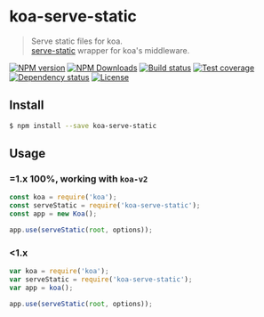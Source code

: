 # koa-serve-static

> Serve static files for koa.  
> [serve-static] wrapper for koa's middleware.

[![NPM version][npm-img]][npm-url]
[![NPM Downloads][downloads-image]][npm-url]
[![Build status][travis-img]][travis-url]
[![Test coverage][coveralls-img]][coveralls-url]
[![Dependency status][david-img]][david-url]
[![License][license-img]][license-url]

## Install

```sh
$ npm install --save koa-serve-static
```

## Usage

### **=1.x** 100%, working with `koa-v2`

```js
const koa = require('koa');
const serveStatic = require('koa-serve-static');
const app = new Koa();

app.use(serveStatic(root, options));
```

### **<1.x**

```js
var koa = require('koa');
var serveStatic = require('koa-serve-static');
var app = koa();

app.use(serveStatic(root, options));
```

[npm-img]: https://img.shields.io/npm/v/koa-serve-static.svg?style=flat-square
[npm-url]: https://npmjs.org/package/koa-serve-static
[travis-img]: https://img.shields.io/travis/koa-modules/serve-static.svg?style=flat-square
[travis-url]: https://travis-ci.org/koa-modules/serve-static
[coveralls-img]: https://img.shields.io/coveralls/koa-modules/serve-static.svg?style=flat-square
[coveralls-url]: https://coveralls.io/r/koa-modules/serve-static?branch=master
[license-img]: https://img.shields.io/badge/license-MIT-green.svg?style=flat-square
[license-url]: LICENSE
[david-img]: https://img.shields.io/david/koa-modules/serve-static.svg?style=flat-square
[david-url]: https://david-dm.org/koa-modules/serve-static
[downloads-image]: https://img.shields.io/npm/dm/koa-serve-static.svg?style=flat-square
[serve-static]: https://github.com/expressjs/serve-static
